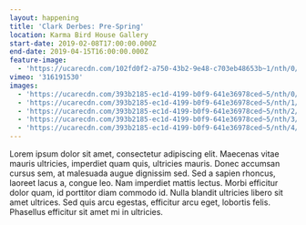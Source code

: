 ```yaml
---
layout: happening
title: 'Clark Derbes: Pre-Spring'
location: Karma Bird House Gallery
start-date: 2019-02-08T17:00:00.000Z
end-date: 2019-04-15T16:00:00.000Z
feature-image:
  - 'https://ucarecdn.com/102fd0f2-a750-43b2-9e48-c703eb48653b~1/nth/0/'
vimeo: '316191530'
images:
  - 'https://ucarecdn.com/393b2185-ec1d-4199-b0f9-641e36978ced~5/nth/0/'
  - 'https://ucarecdn.com/393b2185-ec1d-4199-b0f9-641e36978ced~5/nth/1/'
  - 'https://ucarecdn.com/393b2185-ec1d-4199-b0f9-641e36978ced~5/nth/2/'
  - 'https://ucarecdn.com/393b2185-ec1d-4199-b0f9-641e36978ced~5/nth/3/'
  - 'https://ucarecdn.com/393b2185-ec1d-4199-b0f9-641e36978ced~5/nth/4/'
---
```


Lorem ipsum dolor sit amet, consectetur adipiscing elit. Maecenas vitae mauris ultricies, imperdiet quam quis, ultricies mauris. Donec accumsan cursus sem, at malesuada augue dignissim sed. Sed a sapien rhoncus, laoreet lacus a, congue leo. Nam imperdiet mattis lectus. Morbi efficitur dolor quam, id porttitor diam commodo id. Nulla blandit ultricies libero sit amet ultrices. Sed quis arcu egestas, efficitur arcu eget, lobortis felis. Phasellus efficitur sit amet mi in ultricies.
